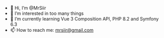 - 👋 Hi, I’m @MrSiir
- 👀 I’m interested in too many things
- 🌱 I’m currently learning Vue 3 Composition API, PHP 8.2 and Symfony 6.3
- 📫 How to reach me: mrsiir@gmail.com

<!---
MrSiir/MrSiir is a ✨ special ✨ repository because its `README.md` (this file) appears on your GitHub profile.
You can click the Preview link to take a look at your changes.
--->

